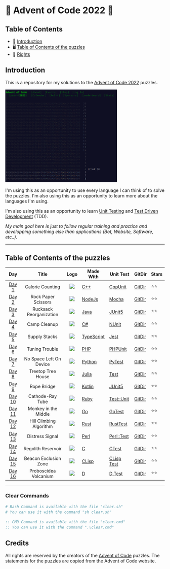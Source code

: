# 🎄 Advent of Code 2022 🎁

## Table of Contents

- 🎁 [Introduction](#introduction)
- 🖥️ [Table of Contents of the puzzles](#table-of-contents-of-the-puzzles)
- 🎄 [Rights](#rights)

## Introduction

This is a repository for my solutions to the [Advent of Code 2022](https://adventofcode.com/2022) puzzles.

<img class="main-webpage" src="./img 🖼️/website.png" height= 20% width=70%>

I'm using this as an opportunity to use every language I can think of to solve the puzzles. I'm also using this as an opportunity to learn more about the languages I'm using.

I'm also using this as an opportunity to learn [Unit Testing](https://en.wikipedia.org/wiki/Unit_testing) and [Test Driven Development](https://en.wikipedia.org/wiki/Test-driven_development) (TDD).

_My main goal here is just to follow regular training and practice and developping something else than applications (Bot, Website, Software, etc..)._

---

## Table of Contents of the puzzles

|                      Day                       |          Title          |                                     Logo                                     | Made With                                             | Unit Test                                                                            | GitDir                                                                                                           | Stars |
| :--------------------------------------------: | :---------------------: | :--------------------------------------------------------------------------: | ----------------------------------------------------- | ------------------------------------------------------------------------------------ | ---------------------------------------------------------------------------------------------------------------- | ----- |
|  [Day 1](https://adventofcode.com/2022/day/1)  |    Calorie Counting     |    <img src="https://skillicons.dev/icons?i=cpp" style="height: 30px; "/>    | [C++](https://www.cplusplus.com/)                     | [CppUnit](https://wiki.freedesktop.orgwww/Software/cppunit/)                         | [GitDir](https://github.com/Eric-Philippe/Advent-Of-Code-2022/tree/master/Day01%20[C++]%20%F0%9F%8E%84)          | ⭐⭐  |
|  [Day 2](https://adventofcode.com/2022/day/2)  |   Rock Paper Scissors   |  <img src="https://skillicons.dev/icons?i=nodejs" style="height: 34px; "/>   | [NodeJs](https://nodejs.org/en/)                      | [Mocha](https://mochajs.org/)                                                        | [GitDir](https://github.com/Eric-Philippe/Advent-Of-Code-2022/tree/master/Day02%20[Js]%20%F0%9F%8D%BE)           | ⭐⭐  |
|  [Day 3](https://adventofcode.com/2022/day/3)  | Rucksack Reorganization |   <img src="https://skillicons.dev/icons?i=java" style="height: 32px; "/>    | [Java](https://www.java.com/en/)                      | [JUnit5](https://junit.org/junit5/)                                                  | [GitDir](https://github.com/Eric-Philippe/Advent-Of-Code-2022/tree/master/Day03%20[Java]%20%F0%9F%8E%8A)         | ⭐⭐  |
|  [Day 4](https://adventofcode.com/2022/day/4)  |      Camp Cleanup       |    <img src="https://skillicons.dev/icons?i=cs" style="height: 28px; "/>     | [C#](https://docs.microsoft.com/en-us/dotnet/csharp/) | [NUnit](https://nunit.org/)                                                          | [GitDir](https://github.com/Eric-Philippe/Advent-Of-Code-2022/tree/master/Day04%20[C#]%20%F0%9F%8E%85)           | ⭐⭐  |
|  [Day 5](https://adventofcode.com/2022/day/5)  |      Supply Stacks      |    <img src="https://skillicons.dev/icons?i=ts" style="height: 28px; "/>     | [TypeScript](https://www.typescriptlang.org/)         | [Jest](https://jestjs.io/)                                                           | [GitDir](https://github.com/Eric-Philippe/Advent-Of-Code-2022/tree/master/Day05%20[TypeScript]%20%F0%9F%92%90)   | ⭐⭐  |
|  [Day 6](https://adventofcode.com/2022/day/6)  |     Tuning Trouble      |    <img src="https://skillicons.dev/icons?i=php" style="height: 34px; "/>    | [PHP](https://www.php.net/)                           | [PHPUnit](https://phpunit.de/)                                                       | [GitDir](https://github.com/Eric-Philippe/Advent-Of-Code-2022/tree/master/Day06%20[PhP]%20%F0%9F%8E%81)          | ⭐⭐  |
|  [Day 7](https://adventofcode.com/2022/day/7)  | No Space Left On Device |    <img src="https://skillicons.dev/icons?i=py" style="height: 32px; "/>     | [Python](https://www.python.org/)                     | [PyTest](https://docs.pytest.org/en/stable/)                                         | [GitDir](https://github.com/Eric-Philippe/Advent-Of-Code-2022/tree/master/Day07%20[Python]%20%F0%9F%9B%B7)       | ⭐⭐  |
|  [Day 8](https://adventofcode.com/2022/day/8)  |   Treetop Tree House    |   <img src="https://skillicons.dev/icons?i=julia" style="height: 32px; "/>   | [Julia](https://julialang.org/)                       | [Test](https://julialang.org/)                                                       | [GitDir](https://github.com/Eric-Philippe/Advent-Of-Code-2022/tree/master/Day08%20[Julia]%20%E2%9D%84%EF%B8%8F)  | ⭐⭐  |
|  [Day 9](https://adventofcode.com/2022/day/9)  |       Rope Bridge       |  <img src="https://skillicons.dev/icons?i=kotlin" style="height: 32px; "/>   | [Kotlin](https://kotlinlang.org/)                     | [JUnit5](https://junit.org/junit5/)                                                  | [GitDir](https://github.com/Eric-Philippe/Advent-Of-Code-2022/tree/master/Day09%20[Kotlin]%20%E2%98%83%EF%B8%8F) | ⭐⭐  |
| [Day 10](https://adventofcode.com/2022/day/10) |    Cathode-Ray Tube     |   <img src="https://skillicons.dev/icons?i=ruby" style="height: 32px; "/>    | [Ruby](https://www.ruby-lang.org/en/)                 | [Test::Unit](https://ruby-doc.org/stdlib-2.7.0/libdoc/test/unit/rdoc/Test/Unit.html) | [GitDir](https://github.com/Eric-Philippe/Advent-Of-Code-2022/tree/master/Day10%20[Ruby]%20%F0%9F%A7%A3)         | ⭐⭐  |
| [Day 11](https://adventofcode.com/2022/day/11) |  Monkey in the Middle   |    <img src="https://skillicons.dev/icons?i=go" style="height: 32px; "/>     | [Go](https://golang.org/)                             | [GoTest](https://golang.org/pkg/testing/)                                            | [GitDir](https://github.com/Eric-Philippe/Advent-Of-Code-2022/tree/master/Day11%20[Go]%20%F0%9F%A7%A4)           | ⭐⭐  |
| [Day 12](https://adventofcode.com/2022/day/12) | Hill Climbing Algorithm |   <img src="https://skillicons.dev/icons?i=rust" style="height: 32px; "/>    | [Rust](https://www.rust-lang.org)                     | [RustTest](https://www.rust-lang.org)                                                | [GitDir](https://github.com/Eric-Philippe/Advent-Of-Code-2022/tree/master/Day12%20[Rust]%20%F0%9F%A6%8C)         | ⭐⭐  |
| [Day 13](https://adventofcode.com/2022/day/13) |     Distress Signal     |   <img src="https://skillicons.dev/icons?i=perl" style="height: 32px; "/>    | [Perl](https://www.perl.org)                          | [Perl::Test](https://www.perl.org)                                                   | [GitDir](https://github.com/Eric-Philippe/Advent-Of-Code-2022/tree/master/Day13%20[Perl]%20%F0%9F%A6%83)         | ⭐⭐  |
| [Day 14](https://adventofcode.com/2022/day/14) |   Regolith Reservoir    |     <img src="https://skillicons.dev/icons?i=c" style="height: 32px; "/>     | [C](<https://fr.wikipedia.org/wiki/C_(langage)>)      | [CTest](<https://fr.wikipedia.org/wiki/C_(langage)>)                                 | [GitDir](https://github.com/Eric-Philippe/Advent-Of-Code-2022/tree/master/Day14%20[C]%20%F0%9F%8D%97)            | ⭐⭐  |
| [Day 15](https://adventofcode.com/2022/day/15) |  Beacon Exclusion Zone  |    <img src="https://skillicons.dev/icons?i=lit" style="height: 32px; "/>    | [CLisp](https://fr.wikipedia.org/wiki/Common_Lisp)    | [CLisp Test](https://fr.wikipedia.org/wiki/Common_Lisp)                              | [GitDir](https://github.com/Eric-Philippe/Advent-Of-Code-2022/tree/master/Day15%20[Lisp]%20%F0%9F%A5%82)         | ⭐⭐  |
| [Day 16](https://adventofcode.com/2022/day/16) |  Proboscidea Volcanium  | <img src="https://skillicons.dev/icons?i=hibernate" style="height: 32px; "/> | [D](https://fr.wikipedia.org/wiki/D_language)         | [D.Test](https://fr.wikipedia.org/wiki/D_language)                                   | [GitDir](https://github.com/Eric-Philippe/Advent-Of-Code-2022/tree/master/Day16%20[D]%20%E2%9C%A8)               | ⭐⭐  |

---

### Clear Commands

```bash
# Bash Command is available with the file "clear.sh"
# You can use it with the command "sh clear.sh"
```

```cmd
:: CMD Command is available with the file "clear.cmd"
:: You can use it with the command ".\clear.cmd"
```

## Credits

All rights are reserved by the creators of the [Advent of Code](https://adventofcode.com/2022) puzzles. The statements for the puzzles are copied from the Advent of Code website.

